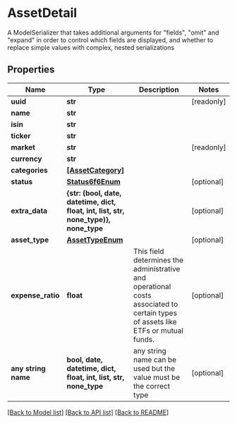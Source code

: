 # AssetDetail

A ModelSerializer that takes additional arguments for \"fields\", \"omit\" and \"expand\" in order to control which fields are displayed, and whether to replace simple values with complex, nested serializations

## Properties
Name | Type | Description | Notes
------------ | ------------- | ------------- | -------------
**uuid** | **str** |  | [readonly] 
**name** | **str** |  | 
**isin** | **str** |  | 
**ticker** | **str** |  | 
**market** | **str** |  | [readonly] 
**currency** | **str** |  | 
**categories** | [**[AssetCategory]**](AssetCategory.md) |  | 
**status** | [**Status6f6Enum**](Status6f6Enum.md) |  | [optional] 
**extra_data** | **{str: (bool, date, datetime, dict, float, int, list, str, none_type)}, none_type** |  | [optional] 
**asset_type** | [**AssetTypeEnum**](AssetTypeEnum.md) |  | [optional] 
**expense_ratio** | **float** | This field determines the administrative and operational costs associated to certain types of assets like ETFs or mutual funds. | [optional] 
**any string name** | **bool, date, datetime, dict, float, int, list, str, none_type** | any string name can be used but the value must be the correct type | [optional]

[[Back to Model list]](../README.md#documentation-for-models) [[Back to API list]](../README.md#documentation-for-api-endpoints) [[Back to README]](../README.md)


